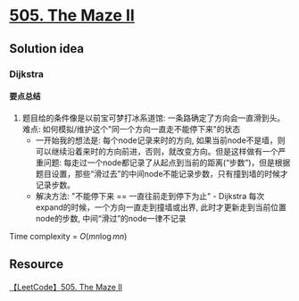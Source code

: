 # [505. The Maze II](https://leetcode.ca/2017-04-18-505-The-Maze-II/)

## Solution idea

### Dijkstra

#### 要点总结
1. 题目给的条件像是以前宝可梦打冰系道馆: 一条路确定了方向会一直滑到头。难点: 如何模拟/维护这个"同一个方向一直走不能停下来"的状态
    * 一开始我的想法是: 每个node记录来时的方向, 如果当前node不是墙，则可以继续沿着来时的方向前进，否则，就改变方向。但是这样做有一个严重问题: 每走过一个node都记录了从起点到当前的距离(“步数”)，但是根据题目设置，那些“滑过去”的中间node不能记录步数，只有撞到墙的时候才记录步数。
    * 解决方法: "不能停下来 == 一直往前走到停下为止" - Dijkstra 每次expand的时候，一个方向一直走到撞墙或出界, 此时才更新走到当前位置node的步数, 中间“滑过”的node一律不记录

Time complexity = $O(mn\log mn)$

## Resource
[【LeetCode】505. The Maze II](https://www.bilibili.com/video/BV1UX4y157i5/?spm_id_from=333.999.0.0&vd_source=0c02ef6f6e7a2b0959d7dd28e9e49da4)